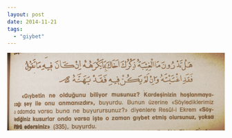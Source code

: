 ```yaml
---
layout: post
date: 2014-11-21
tags: 
  - "giybet"
---
```


![](/images/tumblr_nfep1cgcby1u3gx2to1_1280.jpg)
